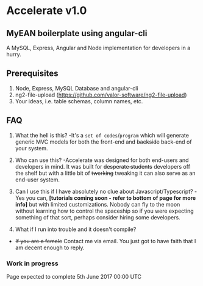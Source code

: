 # Accelerate v1.0
## MyEAN boilerplate using angular-cli
A MySQL, Express, Angular and Node implementation for developers in a hurry.

## Prerequisites
1) Node, Express, MySQL Database and angular-cli
2) ng2-file-upload (https://github.com/valor-software/ng2-file-upload)
3) Your ideas, i.e. table schemas, column names, etc.


## FAQ
1) What the hell is this?
-It's a `set of codes`/`program` which will generate generic MVC models
for both the front-end and ~~backside~~ back-end of your system.

2) Who can use this?
-Accelerate was designed for both end-users and developers in mind.
It was built for ~~desperate students~~ developers off the shelf but with a little 
bit of ~~twerking~~ tweaking it can also serve as an end-user system.

3) Can I use this if I have absolutely no clue about Javascript/Typescript?
-Yes you can, **[tutorials coming soon - refer to bottom of page for more info]** 
but with limited customizations. Nobody can fly to the moon without learning how 
to control the spaceship so if you were expecting something of that sort, perhaps 
consider hiring some developers.

4) What if I run into trouble and it doesn't compile?
 - ~~If you are a female~~ Contact me via email. You just got to have faith 
 that I am decent enough to reply. 

### Work in progress

Page expected to complete 5th June 2017 00:00 UTC 
